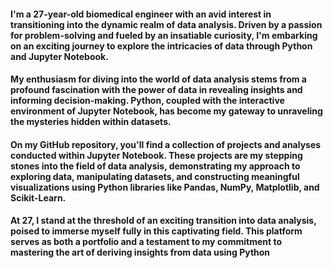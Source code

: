 #### I'm a 27-year-old biomedical engineer with an avid interest in transitioning into the dynamic realm of data analysis. Driven by a passion for problem-solving and fueled by an insatiable curiosity, I'm embarking on an exciting journey to explore the intricacies of data through Python and Jupyter Notebook.

#### My enthusiasm for diving into the world of data analysis stems from a profound fascination with the power of data in revealing insights and informing decision-making. Python, coupled with the interactive environment of Jupyter Notebook, has become my gateway to unraveling the mysteries hidden within datasets.

#### On my GitHub repository, you'll find a collection of projects and analyses conducted within Jupyter Notebook. These projects are my stepping stones into the field of data analysis, demonstrating my approach to exploring data, manipulating datasets, and constructing meaningful visualizations using Python libraries like Pandas, NumPy, Matplotlib, and Scikit-Learn.

#### At 27, I stand at the threshold of an exciting transition into data analysis, poised to immerse myself fully in this captivating field. This platform serves as both a portfolio and a testament to my commitment to mastering the art of deriving insights from data using Python
